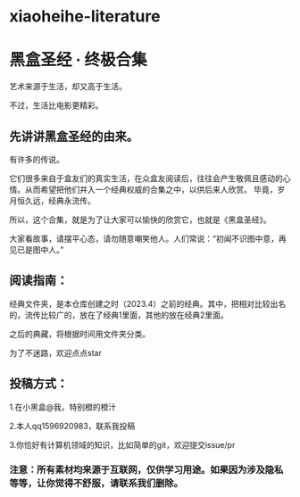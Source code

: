 # xiaoheihe-literature
# 黑盒圣经 · 终极合集


艺术来源于生活，却又高于生活。

不过，生活比电影更精彩。





## 先讲讲黑盒圣经的由来。

有许多的传说。

它们很多来自于盒友们的真实生活，在众盒友阅读后，往往会产生敬佩且感动的心情。从而希望把他们并入一个经典权威的合集之中，以供后来人欣赏。
毕竟，岁月恒久远，经典永流传。

所以，这个合集，就是为了让大家可以愉快的欣赏它，也就是《黑盒圣经》。

大家看故事，请摆平心态，请勿随意嘲笑他人。人们常说：“初闻不识图中意，再见已是图中人。”


## 阅读指南：
经典文件夹，是本仓库创建之时（2023.4）之前的经典。其中，把相对比较出名的，流传比较广的，放在了经典1里面，其他的放在经典2里面。

之后的典藏，将根据时间用文件夹分类。

为了不迷路，欢迎点点star


## 投稿方式：
1.在小黑盒@我，特别橙的橙汁

2.本人qq1596920983，联系我投稿

3.你恰好有计算机领域的知识，比如简单的git，欢迎提交issue/pr


### 注意：所有素材均来源于互联网，仅供学习用途。如果因为涉及隐私等等，让你觉得不舒服，请联系我们删除。

